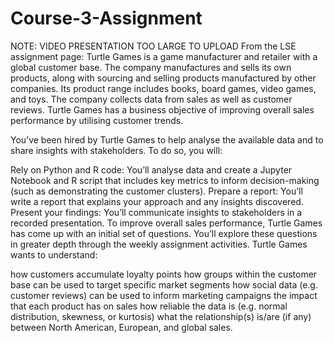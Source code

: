 # Course-3-Assignment
NOTE: VIDEO PRESENTATION TOO LARGE TO UPLOAD
From the LSE assignment page:
Turtle Games is a game manufacturer and retailer with a global customer base. The company manufactures and sells its own products, along with sourcing and selling products manufactured by other companies. Its product range includes books, board games, video games, and toys. The company collects data from sales as well as customer reviews. Turtle Games has a business objective of improving overall sales performance by utilising customer trends. 

You’ve been hired by Turtle Games to help analyse the available data and to share insights with stakeholders. To do so, you will:

Rely on Python and R code: You’ll analyse data and create a Jupyter Notebook and R script that includes key metrics to inform decision-making (such as demonstrating the customer clusters).
Prepare a report: You’ll write a report that explains your approach and any insights discovered.
Present your findings: You’ll communicate insights to stakeholders in a recorded presentation.
To improve overall sales performance, Turtle Games has come up with an initial set of questions. You’ll explore these questions in greater depth through the weekly assignment activities. Turtle Games wants to understand: 

how customers accumulate loyalty points
how groups within the customer base can be used to target specific market segments 
how social data (e.g. customer reviews) can be used to inform marketing campaigns
the impact that each product has on sales
how reliable the data is (e.g. normal distribution, skewness, or kurtosis)
what the relationship(s) is/are (if any) between North American, European, and global sales.
